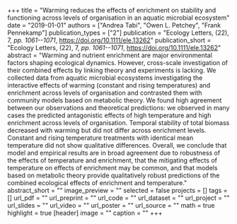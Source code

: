 +++
title = "Warming reduces the effects of enrichment on stability and functioning across levels of organisation in an aquatic microbial ecosystem"
date = "2019-01-01"
authors = ["Andrea Tabi", "Owen L. Petchey", "Frank Pennekamp"]
publication_types = ["2"]
publication = "Ecology Letters, (22), 7, _pp. 1061--1071_, https://doi.org/10.1111/ele.13262"
publication_short = "Ecology Letters, (22), 7, _pp. 1061--1071_, https://doi.org/10.1111/ele.13262"
abstract = "Warming and nutrient enrichment are major environmental factors shaping ecological dynamics. However, cross-scale investigation of their combined effects by linking theory and experiments is lacking. We collected data from aquatic microbial ecosystems investigating the interactive effects of warming (constant and rising temperatures) and enrichment across levels of organisation and contrasted them with community models based on metabolic theory. We found high agreement between our observations and theoretical predictions: we observed in many cases the predicted antagonistic effects of high temperature and high enrichment across levels of organisation. Temporal stability of total biomass decreased with warming but did not differ across enrichment levels. Constant and rising temperature treatments with identical mean temperature did not show qualitative differences. Overall, we conclude that model and empirical results are in broad agreement due to robustness of the effects of temperature and enrichment, that the mitigating effects of temperature on effects of enrichment may be common, and that models based on metabolic theory provide qualitatively robust predictions of the combined ecological effects of enrichment and temperature."
abstract_short = ""
image_preview = ""
selected = false
projects = []
tags = []
url_pdf = ""
url_preprint = ""
url_code = ""
url_dataset = ""
url_project = ""
url_slides = ""
url_video = ""
url_poster = ""
url_source = ""
math = true
highlight = true
[header]
image = ""
caption = ""
+++
